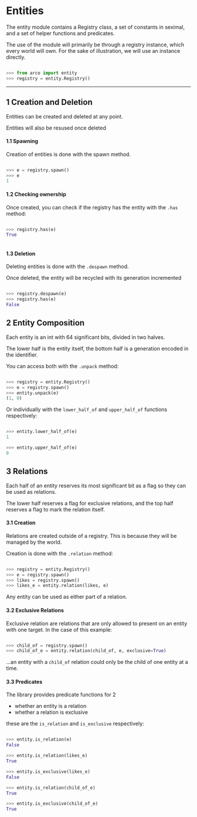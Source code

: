 # Entities

The entity module contains a Registry class, a set of constants in seximal, and a set of helper functions and predicates.

The use of the module will primarily be through a registry instance, which every world will own.
For the sake of illustration, we will use an instance directly.

```py

>>> from arco import entity
>>> registry = entity.Registry()

```

 ---

## 1 Creation and Deletion

Entities can be created and deleted at any point.

Entities will also be resused once deleted

#### 1.1 Spawning

Creation of entities is done with the spawn method.

```py

>>> e = registry.spawn()
>>> e
1

```

#### 1.2 Checking ownership

Once created, you can check if the registry has the entity with the `.has` method:

```py

>>> registry.has(e)
True
  
```

#### 1.3 Deletion

Deleting entities is done with the `.despawn` method.

Once deleted, the entity will be recycled with its generation incremented

```py

>>> registry.despawn(e)
>>> registry.has(e)
False

```

## 2 Entity Composition

Each entity is an int with 64 significant bits, divided in two halves.

The lower half is the entity itself, the bottom  half is a generation encoded in the identifier.

You can access both with the `.unpack` method:

```py

>>> registry = entity.Registry()
>>> e = registry.spawn()
>>> entity.unpack(e)
(1, 0)

```

Or individually with the `lower_half_of` and `upper_half_of` functions respectively:

```py

>>> entity.lower_half_of(e)
1

>>> entity.upper_half_of(e)
0

```

## 3 Relations

Each half of an entity reserves its most significant bit as a flag so they can be used as relations.

The lower half reserves a flag for exclusive relations, and the top half reserves a flag to mark the relation itself.

#### 3.1 Creation

Relations are created outside of a registry. This is because they will be managed by the world.

Creation is done with the `.relation` method:

```py

>>> registry = entity.Registry()
>>> e = registry.spawn()
>>> likes = registry.spawn()
>>> likes_e = entity.relation(likes, e)

```

Any entity can be used as either part of a relation.

#### 3.2 Exclusive Relations

Exclusive relation are relations that are only allowed to present on an entity with one target.
In the case of this example:

```py

>>> child_of = registry.spawn()
>>> child_of_e = entity.relation(child_of, e, exclusive=True)

```

...an entity with a `child_of` relation could only be the child of one entity at a time.

#### 3.3 Predicates

The library provides predicate functions for 2
- whether an entity is a relation
- whether a relation is exclusive

these are the `is_relation` and `is_exclusive` respectively:
  
```py

>>> entity.is_relation(e)
False

>>> entity.is_relation(likes_e)
True

>>> entity.is_exclusive(likes_e)
False

>>> entity.is_relation(child_of_e)
True

>>> entity.is_exclusive(child_of_e)
True

```


